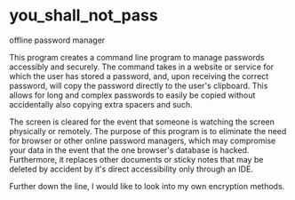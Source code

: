 # you_shall_not_pass
offline password manager

This program creates a command line program to manage passwords accessibly and securely. The command takes in a website or service for which the user has stored a password, and, upon receiving the correct password, will copy the password directly to the user's clipboard. This allows for long and complex passwords to easily be copied without accidentally also copying extra spacers and such. 

The screen is cleared for the event that someone is watching the screen physically or remotely. The purpose of this program is to eliminate the need for browser or other online password managers, which may compromise your data in the event that the one browser's database is hacked. Furthermore, it replaces other documents or sticky notes that may be deleted by accident by it's direct accessibility only through an IDE.

Further down the line, I would like to look into my own encryption methods.
